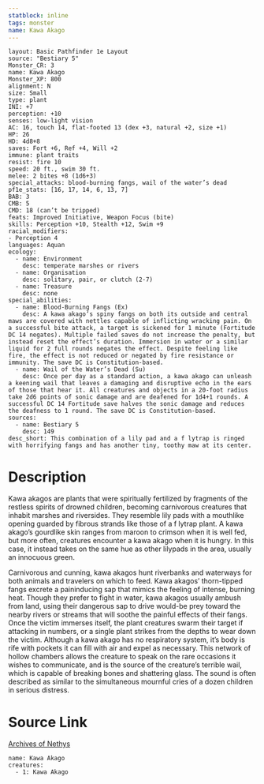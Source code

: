 ```yaml
---
statblock: inline
tags: monster
name: Kawa Akago
---
```

```statblock
layout: Basic Pathfinder 1e Layout
source: "Bestiary 5"
Monster_CR: 3
name: Kawa Akago
Monster_XP: 800
alignment: N
size: Small
type: plant
INI: +7
perception: +10
senses: low-light vision
AC: 16, touch 14, flat-footed 13 (dex +3, natural +2, size +1)
HP: 26
HD: 4d8+8
saves: Fort +6, Ref +4, Will +2
immune: plant traits
resist: fire 10
speed: 20 ft., swim 30 ft.
melee: 2 bites +8 (1d6+3)
special_attacks: blood-burning fangs, wail of the water’s dead
pf1e_stats: [16, 17, 14, 6, 13, 7]
BAB: 3
CMB: 5
CMD: 18 (can’t be tripped)
feats: Improved Initiative, Weapon Focus (bite)
skills: Perception +10, Stealth +12, Swim +9
racial_modifiers:
- Perception 4
languages: Aquan
ecology:
  - name: Environment
    desc: temperate marshes or rivers
  - name: Organisation
    desc: solitary, pair, or clutch (2-7)
  - name: Treasure
    desc: none
special_abilities:
  - name: Blood-Burning Fangs (Ex)
    desc: A kawa akago’s spiny fangs on both its outside and central maws are covered with nettles capable of inflicting wracking pain. On a successful bite attack, a target is sickened for 1 minute (Fortitude DC 14 negates). Multiple failed saves do not increase the penalty, but instead reset the effect’s duration. Immersion in water or a similar liquid for 2 full rounds negates the effect. Despite feeling like fire, the effect is not reduced or negated by fire resistance or immunity. The save DC is Constitution-based.
  - name: Wail of the Water’s Dead (Su)
    desc: Once per day as a standard action, a kawa akago can unleash a keening wail that leaves a damaging and disruptive echo in the ears of those that hear it. All creatures and objects in a 20-foot radius take 2d6 points of sonic damage and are deafened for 1d4+1 rounds. A successful DC 14 Fortitude save halves the sonic damage and reduces the deafness to 1 round. The save DC is Constitution-based.
sources:
  - name: Bestiary 5
    desc: 149
desc_short: This combination of a lily pad and a f lytrap is ringed with horrifying fangs and has another tiny, toothy maw at its center.
```
# Description
Kawa akagos are plants that were spiritually fertilized by fragments of the restless spirits of drowned children, becoming carnivorous creatures that inhabit marshes and riversides. They resemble lily pads with a mouthlike opening guarded by fibrous strands like those of a f lytrap plant. A kawa akago’s gourdlike skin ranges from maroon to crimson when it is well fed, but more often, creatures encounter a kawa akago when it is hungry. In this case, it instead takes on the same hue as other lilypads in the area, usually an innocuous green.

 Carnivorous and cunning, kawa akagos hunt riverbanks and waterways for both animals and travelers on which to feed. Kawa akagos’ thorn-tipped fangs excrete a paininducing sap that mimics the feeling of intense, burning heat. Though they prefer to fight in water, kawa akagos usually ambush from land, using their dangerous sap to drive would-be prey toward the nearby rivers or streams that will soothe the painful effects of their fangs. Once the victim immerses itself, the plant creatures swarm their target if attacking in numbers, or a single plant strikes from the depths to wear down the victim. Although a kawa akago has no respiratory system, it’s body is rife with pockets it can fill with air and expel as necessary. This network of hollow chambers allows the creature to speak on the rare occasions it wishes to communicate, and is the source of the creature’s terrible wail, which is capable of breaking bones and shattering glass. The sound is often described as similar to the simultaneous mournful cries of a dozen children in serious distress.
# Source Link
[Archives of Nethys](https://aonprd.com/MonsterDisplay.aspx?ItemName=Kawa%20Akago)
```encounter-table
name: Kawa Akago
creatures:
  - 1: Kawa Akago
```
